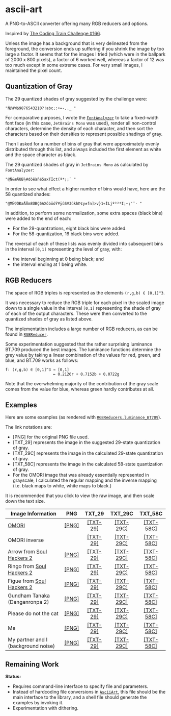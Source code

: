 # ascii-art

A PNG-to-ASCII converter offering many RGB reducers and options.

Inspired by [The Coding Train Challenge #166](https://www.youtube.com/watch?v=55iwMYv8tGI).

Unless the image has a background that is very delineated from the foreground, the conversion
ends up suffering if you shrink the image by too large a factor. It seems that for the images
I tried (which were in the ballpark of 2000 x 800 pixels), a factor of 6 worked well, whereas
a factor of 12 was too much except in some extreme cases. For very small images, I maintained
the pixel count.

## Quantization of Gray

The 29 quantized shades of gray suggested by the challenge were:
```text
"Ñ@#W$9876543210?!abc;:+=-,._ "
```

For comparative purposes, I wrote the [`FontAnalyzer`](src/main/kotlin/FontAnalyzer.kt) to take a fixed-width font face
(in this case, `JetBrains Mono` was used), render all non-control characters, determine the density of
each character, and then sort the characters based on their densities to represent possible shadings of gray.

Then I asked for a number of bins of gray that were approximately evenly distributed through this list,
and always included the first element as white and the space character as black.

The 29 quantized shades of gray in `JetBrains Mono` as calculated by `FontAnalyzer`:
```text
"@Ñ&æÄÜB½#dòêàñé5axTÎct(ª*¡;¯ "
```

In order to see what effect a higher number of bins would have, here are the 58 quantized shades:
```text
"@MÑ©ÒÐæÅÄm8ÚBÇ6AXõböóÝ¥ÿûSV3úkhÞ¢y±fn]>v}1«ÍLjº³²*I¡~;'¯· "
```

In addition, to perform some normalization, some extra spaces (black bins) were added to the end of each:

* For the 29-quantzations, eight black bins were added.
* For the 58-quantization, 16 black bins were added.

The reversal of each of these lists was evenly divided into subsequent bins in the interval `[0,1]` representing the
level of gray, with:
* the interval beginning at 0 being black; and
* the interval ending at 1 being white.

## RGB Reducers

The space of RGB triples is represented as the elements `(r,g,b) ∈ [0,1]^3`.

It was necessary to reduce the RGB triple for each pixel in the scaled image down to a single value in the interval
`[0,1]` representing the shade of gray of each of the output characters. These were then converted to the quantized
shades of gray as listed above.

The implementation includes a large number of RGB reducers, as can be found in [`RGBReducer`](src/main/kotlin/RGB.kt).

Some experimentation suggested that the rather surprising luminance BT.709 produced the best images.
The luminance functions determine the grey value by taking a linear combination of the values for red, green, and blue,
and BT.709 works as follows:

```text
f: (r,g,b) ∈ [0,1]^3 → [0,1]
                     ↦ 0.2126r + 0.7152b + 0.0722g
```

Note that the overwhelming majority of the contribution of the gray scale comes from the value for blue, whereas
green hardly contributes at all.

## Examples

Here are some examples (as rendered with [`RGBReducers.luminance_BT709`](src/main/kotlin/RGB.kt)).

The link notations are:
* [PNG] for the original PNG file used.
* [TXT_29] represents the image in the suggested 29-state quantization of gray.
* [TXT_29C] represents the image in the calculated 29-state quantization of gray.
* [TXT_58C] represents the image in the calculated 58-state quantization of gray.
* For the OMORI image that was already essentially represented in grayscale, I
calculated the regular mapping and the inverse mapping (i.e. black maps to white, white maps to black.)

It is recommended that you click to view the raw image, and then scale down the text size.

| Image Information                                                              |                  PNG                  | TXT_29 |                               TXT_29C                                |                  TXT_58C                   |
|--------------------------------------------------------------------------------|:-------------------------------------:|:---:|:--------------------------------------------------------------------:|:------------------------------------------:|
| [OMORI](https://www.omori-game.com/en)                                         | [[PNG]](src/main/resources/omori.png) | [[TXT-29]](output/omori_29.txt) | [[TXT-29C]](output/omori_29c.txt) |     [[TXT-58C]](output/omori_58c.txt)      |
| OMORI inverse                                                                  |                                       |  [[TXT-29]](output/omori_29_reversed.txt) | [[TXT-29C]](output/omori_29c_reversed.txt) | [[TXT-58C]](output/omori_58c_reversed.txt) |
| Arrow from [Soul Hackers 2](https://soulhackers2.atlus.com/index.html?lang=en) | [[PNG]](src/main/resources/arrow.png) | [[TXT-29]](output/arrow_29.txt) | [[TXT-29C]](output/arrow_29c.txt) |     [[TXT-58C]](output/arrow_58c.txt)      |
| Ringo from [Soul Hackers 2](https://soulhackers2.atlus.com/index.html?lang=en) | [[PNG]](src/main/resources/ringo.png) | [[TXT-29]](output/ringo_29.txt) | [[TXT-29C]](output/ringo_29c.txt) |     [[TXT-58C]](output/ringo_58c.txt)      |
| Figue from [Soul Hackers 2](https://soulhackers2.atlus.com/index.html?lang=en) | [[PNG]](src/main/resources/figue.png) | [[TXT-29]](output/figue_29.txt) | [[TXT-29C]](output/figue_29c.txt) |     [[TXT-58C]](output/figue_58c.txt)      |
| Gundham Tanaka (Danganronpa 2)                                                 | [[PNG]](src/main/resources/gundham_tanaka.png) | [[TXT-29]](output/gundham_tanaka_29.txt) | [[TXT-29C]](output/gundham_tanaka_29c.txt) | [[TXT-58C]](output/gundham_tanaka_58c.txt) |
| Please do not the cat                                                          | [[PNG]](src/main/resources/not_the_cat.png) | [[TXT-29]](output/not_the_cat_29.txt) | [[TXT-29C]](output/not_the_cat_29c.txt) |  [[TXT-58C]](output/not_the_cat_58c.txt)   |
| Me                                                                             | [[PNG]](src/main/resources/me.png) | [[TXT-29]](output/me_29.txt) | [[TXT-29C]](output/me_29c.txt) |       [[TXT-58C]](output/me_58c.txt)       |
| My partner and I (background noise)                                            | [[PNG]](src/main/resources/us.png) | [[TXT-29]](output/us_29.txt) | [[TXT-29C]](output/us_29c.txt) |       [[TXT-58C]](output/us_58c.txt)       |

## Remaining Work

**Status:**
* Requires command-line interface to specify file and parameters.
* Instead of hardcoding file conversions in [`AsciiArt`](src/main/kotlin/AsciiArt.kt), this file should be the main interface to the library, and a shell file should generate the examples by invoking it.
* Experimentation with dithering.
